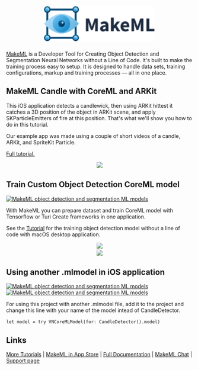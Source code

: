 <h1 align="center">
<img src="images/logo_vector.svg" width=300px href="https://makeml.app?from=github_potato_weigher" alt="Object Detection and Segmentation MakeML">
</h1>

[MakeML](https://makeml.app?from=github_live_capture_object_detection) is a Developer Tool for Creating Object Detection and Segmentation Neural Networks without a Line of Code. It's built to make the training process easy to setup. It is designed to handle data sets, training configurations, markup and training processes — all in one place.

## MakeML Candle with CoreML and ARKit

This iOS application detects a candlewick, then using ARKit hittest it catches a 3D position of the object in ARKit scene, and apply SKParticleEmitters of fire at this position. That's what we'll show you how to do in this tutorial.

Our example app was made using a couple of short videos of a candle, ARKit, and SpriteKit Particle.

[Full tutorial.](https://makeml.app/docs/candle_fire_editorial?from=github_candle_project)

<div align="center">
<img src="images/CandleFire.gif">
</div>

## Train Custom Object Detection CoreML model
[![MakeML object detection and segmentation ML models](https://img.shields.io/static/v1?label=platform&message=macOS&color=blue)](https://makeml.app)

With MakeML you can prepare dataset and train CoreML model with Tensorflow or Turi Create frameworks in one application.

See the [Tutorial](https://makeml.app/docs/doc1?from=github_candle_project) for the training object detection model without a line of code with macOS desktop application.

<div align="center">
<img src="images/dog_detector_markup.gif">
</div>

<div align="center">
<img src="images/doc_detector_result.gif">
</div>

## Using another .mlmodel in iOS application
[![MakeML object detection and segmentation ML models](https://img.shields.io/static/v1?label=platform&message=iOS&color=blue)](https://makeml.app)    [![MakeML object detection and segmentation ML models](https://img.shields.io/static/v1?label=language&message=swift&color=green)](https://makeml.app)

For using this project with another .mlmodel file, add it to the project and change this line with your name of the model intead of CandleDetector.
```
let model = try VNCoreMLModel(for: CandleDetector().model)
```

## Links

[More Tutorials](https://makeml.app/tutorials?from=github_candle_project) | [MakeML in App Store](https://apps.apple.com/us/app/makeml/id1469520792?mt=12) | [Full Documentation](https://makeml.app/docs/doc1?from=github_candle_project) | [MakeML Chat](https://discordapp.com/invite/vgcG3Su) | [Support page](https://makeml.app/support?from=github_candle_project)

